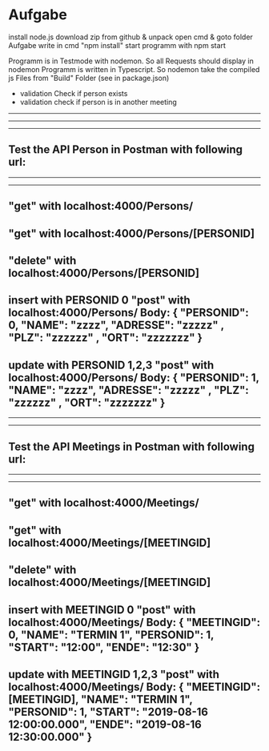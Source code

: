 ﻿# Aufgabe
install node.js
download zip from github & unpack
open cmd & goto folder Aufgabe
write in cmd "npm install"
start programm with npm start


Programm is in Testmode with nodemon.
So all Requests should display in nodemon
Programm is written in Typescript. So nodemon take the compiled js Files from "Build" Folder (see in package.json)
- validation Check if person exists
- validation check if person is in another meeting

----------------------------------------------------
----------------------------------------------------
----------------------------------------------------
Test the API Person in Postman with following url:
----------------------------------------------------
----------------------------------------------------
----------------------------------------------------
"get" with localhost:4000/Persons/
----------------------------------------------------
"get" with localhost:4000/Persons/[PERSONID]
----------------------------------------------------
"delete" with localhost:4000/Persons/[PERSONID]
----------------------------------------------------
insert with PERSONID 0
"post" with localhost:4000/Persons/
Body: {
     "PERSONID": 0,
     "NAME": "zzzz",
     "ADRESSE": "zzzzz" ,
     "PLZ": "zzzzzz" ,
     "ORT": "zzzzzzz" 
}
----------------------------------------------------
update with PERSONID 1,2,3
"post" with localhost:4000/Persons/
Body: {
     "PERSONID": 1,
     "NAME": "zzzz",
     "ADRESSE": "zzzzz" ,
     "PLZ": "zzzzzz" ,
     "ORT": "zzzzzzz" 
}
----------------------------------------------------
----------------------------------------------------
----------------------------------------------------
Test the API Meetings in Postman with following url:
----------------------------------------------------
----------------------------------------------------
----------------------------------------------------
"get" with localhost:4000/Meetings/
----------------------------------------------------
"get" with localhost:4000/Meetings/[MEETINGID]
----------------------------------------------------
"delete" with localhost:4000/Meetings/[MEETINGID]
----------------------------------------------------
insert with MEETINGID 0
"post" with localhost:4000/Meetings/
Body: {
 "MEETINGID": 0,
 "NAME": "TERMIN 1",
 "PERSONID": 1,
 "START": "12:00",
 "ENDE": "12:30"
}
----------------------------------------------------
update with MEETINGID 1,2,3
"post" with localhost:4000/Meetings/
Body: {
 "MEETINGID": [MEETINGID],
 "NAME": "TERMIN 1",
 "PERSONID": 1,
 "START": "2019-08-16 12:00:00.000",
 "ENDE": "2019-08-16 12:30:00.000"
}
----------------------------------------------------